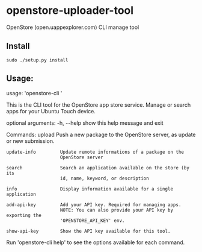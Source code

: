 # openstore-uploader-tool
OpenStore (open.uappexplorer.com) CLI manage tool

## Install

```
sudo ./setup.py install
```

## Usage:

usage: 'openstore-cli <command>'

This is the CLI tool for the OpenStore app store service. Manage or search
apps for your Ubuntu Touch device.

optional arguments:
  -h, --help            show this help message and exit

Commands:
    upload              Push a new package to the OpenStore server, as update
                        or new submission.

    update-info         Update remote informations of a package on the
                        OpenStore server

    search              Search an application available on the store (by its
                        id, name, keyword, or description

    info                Display information available for a single application

    add-api-key         Add your API key. Required for managing apps.
                        NOTE: You can also provide your API key by exporting the
                        'OPENSTORE_API_KEY' env.

    show-api-key        Show the API key available for this tool.

Run 'openstore-cli <command> help' to see the options available for each command.
